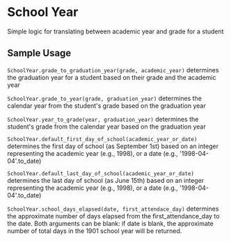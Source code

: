 # School Year
Simple logic for translating between academic year and grade for a student

## Sample Usage
`SchoolYear.grade_to_graduation_year(grade, academic_year)` determines the graduation year for a student based on their grade and the academic year

`SchoolYear.grade_to_year(grade, graduation_year)` determines the calendar year from the student's grade based on the graduation year

`SchoolYear.year_to_grade(year, graduation_year)` determines the student's grade from the calendar year based on the graduation year

`SchoolYear.default_first_day_of_school(academic_year_or_date)` determines the first day of school (as September 1st) based on an integer representing the academic year (e.g., 1998), or a date (e.g., '1998-04-04'.to_date)

`SchoolYear.default_last_day_of_school(academic_year_or_date)` determines the last day of school (as June 15th) based on an integer representing the academic year (e.g., 1998), or a date (e.g., '1998-04-04'.to_date)

`SchoolYear.school_days_elapsed(date, first_attendace_day)` determines the approximate number of days elapsed from the first_attendance_day to the date. Both arguments can be blank: if date is blank, the approximate number of total days in the 1901 school year will be returned.
